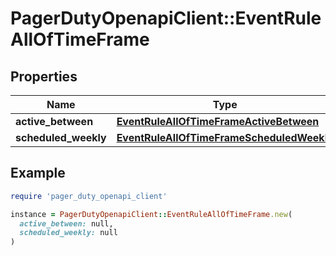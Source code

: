 # PagerDutyOpenapiClient::EventRuleAllOfTimeFrame

## Properties

| Name | Type | Description | Notes |
| ---- | ---- | ----------- | ----- |
| **active_between** | [**EventRuleAllOfTimeFrameActiveBetween**](EventRuleAllOfTimeFrameActiveBetween.md) |  | [optional] |
| **scheduled_weekly** | [**EventRuleAllOfTimeFrameScheduledWeekly**](EventRuleAllOfTimeFrameScheduledWeekly.md) |  | [optional] |

## Example

```ruby
require 'pager_duty_openapi_client'

instance = PagerDutyOpenapiClient::EventRuleAllOfTimeFrame.new(
  active_between: null,
  scheduled_weekly: null
)
```

